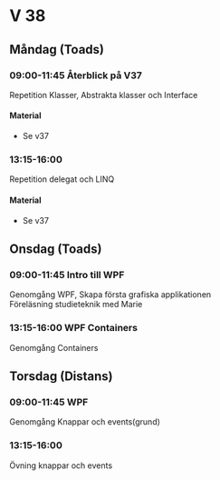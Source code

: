 # V 38
## Måndag (Toads)
### 09:00-11:45 Återblick på V37
Repetition Klasser, Abstrakta klasser och Interface
#### Material
* Se v37
### 13:15-16:00
Repetition delegat och LINQ
#### Material
* Se v37
## Onsdag (Toads)
### 09:00-11:45 Intro till WPF
Genomgång WPF, Skapa första grafiska applikationen</br>
Föreläsning studieteknik med Marie
### 13:15-16:00 WPF Containers
Genomgång Containers
## Torsdag (Distans)
### 09:00-11:45 WPF
Genomgång Knappar och events(grund)
### 13:15-16:00 
Övning knappar och events